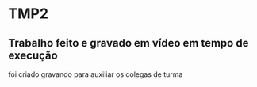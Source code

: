 # TMP2

## Trabalho feito e gravado em vídeo em tempo de execução
foi criado gravando para auxiliar os colegas de turma